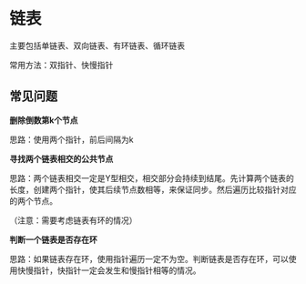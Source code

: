 # 链表

主要包括单链表、双向链表、有环链表、循环链表



常用方法：双指针、快慢指针





## 常见问题

**删除倒数第k个节点**

思路：使用两个指针，前后间隔为k

**寻找两个链表相交的公共节点**

思路：两个链表相交一定是Y型相交，相交部分会持续到结尾。先计算两个链表的长度，创建两个指针，使其后续节点数相等，来保证同步。然后遍历比较指针对应的两个节点。

（注意：需要考虑链表有环的情况）

**判断一个链表是否存在环**

思路：如果链表存在环，使用指针遍历一定不为空。判断链表是否存在环，可以使用快慢指针，快指针一定会发生和慢指针相等的情况。



























